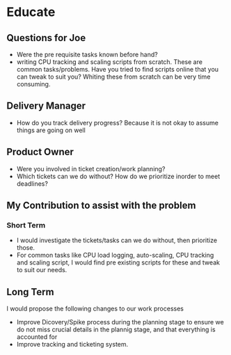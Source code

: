 # Educate

## Questions for Joe

- Were the pre requisite tasks known before hand?
- writing CPU tracking and scaling scripts from scratch. These are common tasks/problems.
  Have you tried to find scripts online that you can tweak to suit you? Whiting these from scratch can be very time consuming.

## Delivery Manager

- How do you track delivery progress? Because it is not okay to assume things are going on well

## Product Owner

- Were you involved in ticket creation/work planning?
- Which tickets can we do without? How do we prioritize inorder to meet deadlines?

## My Contribution to assist with the problem

### Short Term

- I would investigate the tickets/tasks can we do without, then prioritize those.
- For common tasks like CPU load logging, auto-scaling, CPU tracking and scaling script, I would find pre existing scripts for these and tweak to suit our needs.

## Long Term

I would propose the following changes to our work processes

- Improve Dicovery/Spike process during the planning stage to ensure we do not miss crucial details in the plannig stage, and that everything is accounted for
- Improve tracking and ticketing system.
